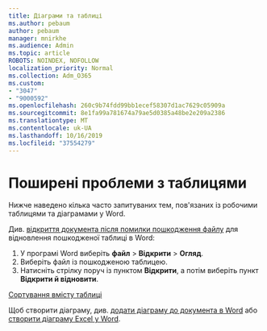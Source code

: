 ```yaml
---
title: Діаграми та таблиці
ms.author: pebaum
author: pebaum
manager: mnirkhe
ms.audience: Admin
ms.topic: article
ROBOTS: NOINDEX, NOFOLLOW
localization_priority: Normal
ms.collection: Adm_O365
ms.custom:
- "3047"
- "9000592"
ms.openlocfilehash: 260c9b74fdd99bb1ecef58307d1ac7629c05909a
ms.sourcegitcommit: 8e1fa99a781674a79ae5d0385a48be2e209a2386
ms.translationtype: MT
ms.contentlocale: uk-UA
ms.lasthandoff: 10/16/2019
ms.locfileid: "37554279"
---
```

# <a name="common-issues-with-tables"></a>Поширені проблеми з таблицями 

Нижче наведено кілька часто запитуваних тем, пов'язаних із робочими таблицями та діаграмами у Word.

Див. [відкриття документа після помилки пошкодження файлу](https://support.office.com/article/47df9d48-2165-4411-a699-1786ac734bc3) для відновлення пошкодженої таблиці в Word:

 1. У програмі Word виберіть **файл** > **Відкрити** > **Огляд**.
 2. Виберіть файл із пошкодженою таблицею.
 3. Натисніть стрілку поруч із пунктом **Відкрити**, а потім виберіть пункт **Відкрити й відновити**.

[Сортування вмісту таблиці](https://support.office.com/article/F8392477-4613-49CD-ABA6-7C2E48F1D91F)

Щоб створити діаграму, див. [додати діаграму до документа в Word](https://support.office.com/article/ff48e3eb-5e04-4368-a39e-20df7c798932) або [створити діаграму Excel у Word](https://support.office.com/article/11A7D2F0-4487-4A9B-BBC6-D50916CD4A57).